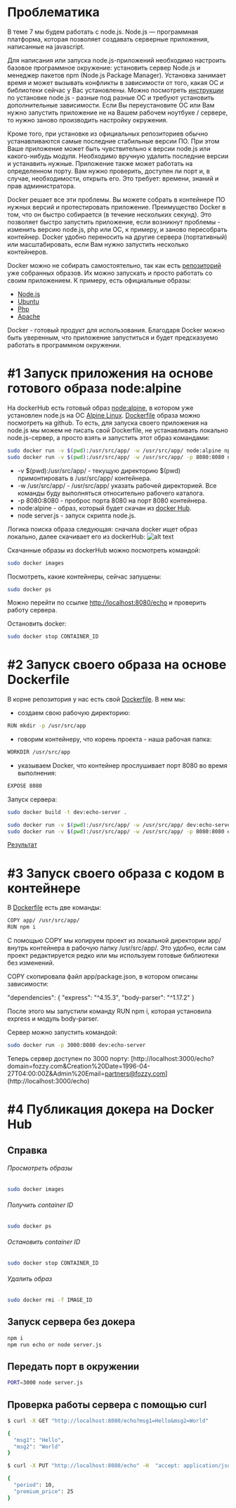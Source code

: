 # Проблематика

В теме 7 мы будем работать с node.js. Node.js — программная платформа, которая позволяет создавать серверные приложения, написанные на javascript.

Для написания или запуска node.js-приложений необходимо настроить базовое программное окружение: установить сервер Node.js и менеджер пакетов npm (Node.js Package Manager). Установка занимает время и может вызывать конфликты в зависимости от того, какая ОС и библиотеки сейчас у Вас установлены. Можно посмотреть [инструкции](https://nodejs.org/uk/download/package-manager/) по установке node.js - разные под разные ОС и требуют установить дополнительные зависимости. Если Вы переустановите ОС или Вам нужно запустить приложение не на Вашем рабочем ноутбуке / сервере, то нужно заново производить настройку окружения.

Кроме того, при установке из официальных репозиториев обычно устанавливаются самые последние стабильные версии ПО. При этом Ваше приложение может быть чувствительно к версии node.js или какого-нибудь модуля. Необходимо вручную удалить последние версии и устанавить нужные. Приложение также может работать на определенном порту. Вам нужно проверить, доступен ли порт и, в случае, необходимости, открыть его. Это требует: времени, знаний и прав администратора.

Docker решает все эти проблемы. Вы можете собрать в контейнере ПО нужных версий и протестировать приложение. Преимущество Docker в том, что он быстро собирается (в течение нескольких секунд). Это позволяет быстро запустить приложение, если возникнут проблемы - изменить версию node.js, php или ОС, к примеру, и заново пересобрать контейнер. Docker удобно переносить на другие сервера (портативный) или масштабировать, если Вам нужно запустить несколько контейнеров.

Docker можно не собирать самостоятельно, так как есть [репозиторий](https://hub.docker.com/) уже собранных образов. Их можно запускать и просто работать со своим приложением. К примеру, есть официальные образы:
 - [Node.js](https://hub.docker.com/_/node/)
 - [Ubuntu](https://hub.docker.com/_/ubuntu/)
 - [Php](https://hub.docker.com/_/php/)
 - [Apache](https://hub.docker.com/_/httpd/)

Docker - готовый продукт для использования. Благодаря Docker можно быть уверенным, что приложение запуститься и будет предсказуемо работать в программном окружении.

# #1 Запуск приложения на основе готового образа node:alpine

На dockerHub есть готовый образ [node:alpine](https://hub.docker.com/_/node/), в котором уже установлен node.js на ОС [Alpine Linux](https://ru.wikipedia.org/wiki/Alpine_Linux). [Dockerfile](https://github.com/nodejs/docker-node/blob/f547c4c7281027d5d90f4665815140126e1f70d5/8.2/alpine/Dockerfile) образа можно посмотреть на github. То есть, для запуска своего приложения на node.js мы можем не писать свой Dockerfile, не устанавливать локально node.js-сервер, а просто взять и запустить этот образ командами:

```bash
sudo docker run -v $(pwd):/usr/src/app/ -w /usr/src/app/ node:alpine npm install
sudo docker run -v $(pwd):/usr/src/app/ -w /usr/src/app/ -p 8080:8080 node:alpine node server.js
```
+ -v $(pwd):/usr/src/app/ - текущую директорию $(pwd) примонтировать в /usr/src/app/ контейнера.
+ -w /usr/src/app/ - /usr/src/app/ указать рабочей директорией. Все команды буду выполняться относительно рабочего каталога.
+ -p 8080:8080 - проброс порта 8080 на порт 8080 контейнера.
+ node:alpine - образ, который будет скачан из [docker Hub](https://hub.docker.com/_/node/).
+ node server.js - запуск скрипта node.js.

Логика поиска образа следующая: сначала docker ищет образ локально, далее скачивает его из dockerHub:
![alt text](http://upload.p97test.fozzytest.ru/img/597ebf0ad2850.png)

Скачанные образы из dockerHub можно посмотреть командой:
```bash
sudo docker images
```
Посмотреть, какие контейнеры, сейчас запущены:
```bash
sudo docker ps
```

Можно перейти по ссылке [http://localhost:8080/echo](http://localhost:8080/echo?Anastasia=hello&Andrei=hello&Sergei=hello) и проверить работу сервера.

Остановить docker:
```bash
sudo docker stop CONTAINER_ID
```
# #2 Запуск своего образа на основе Dockerfile

В корне репозитория у нас есть свой [Dockerfile](https://github.com/lyubovmaslyannikova/nodejs/blob/master/Dockerfile).
В нем мы:

+ создаем свою рабочую директорию:

```bash
RUN mkdir -p /usr/src/app
```

+ говорим контейнеру, что корень проекта - наша рабочая папка:

```bash
WORKDIR /usr/src/app
```

+ указываем Docker, что контейнер прослушивает порт 8080 во время выполнения:

```bash
EXPOSE 8080
```
Запуск сервера:

```bash
sudo docker build -t dev:echo-server .

sudo docker run -v $(pwd):/usr/src/app/ -w /usr/src/app/ dev:echo-server npm install
sudo docker run -v $(pwd):/usr/src/app/ -w /usr/src/app/ -p 8080:8080 dev:echo-server npm run echo
```

[Результат](http://localhost:8080/echo?%27%27=%D0%9E%D0%BD%20%D1%81%D0%BA%D0%B0%D0%B7%D0%B0%D0%BB:%20%C2%AB%D0%9F%D0%BE%D0%B5%D1%85%D0%B0%D0%BB%D0%B8!&%27%27=%D0%9E%D0%BD%20%D0%B2%D0%B7%D0%BC%D0%B0%D1%85%D0%BD%D1%83%D0%BB%20%D1%80%D1%83%D0%BA%D0%BE%D0%B9.&%27%27=%D0%A1%D0%BB%D0%BE%D0%B2%D0%BD%D0%BE%20%D0%B2%D0%B4%D0%BE%D0%BB%D1%8C%20%D0%BF%D0%BE%20%D0%9F%D0%B8%D1%82%D0%B5%D1%80%D1%81%D0%BA%D0%BE%D0%B9,%20%D0%9F%D0%B8%D1%82%D0%B5%D1%80%D1%81%D0%BA%D0%BE%D0%B9,&%27%27=%D0%9F%D1%80%D0%BE%D0%BD%D1%91%D1%81%D1%81%D1%8F%20%D0%BD%D0%B0%D0%B4%20%D0%97%D0%B5%D0%BC%D0%BB%D1%91%D0%B9%E2%80%A6)

# #3 Запуск своего образа с кодом в контейнере

В [Dockerfile](https://github.com/lyubovmaslyannikova/nodejs/blob/master/Dockerfile) есть две команды:

```bash
COPY app/ /usr/src/app/
RUN npm i
```

С помощью COPY мы копируем проект из локальной директории app/ внутрь контейнера в рабочую папку /usr/src/app/. Это удобно, если сам проект редактируется редко или мы используем готовые библиотеки без изменений.

COPY скопировала файл app/package.json, в котором описаны зависимости:

  "dependencies": {
    "express": "^4.15.3",
    "body-parser": "^1.17.2"
  }

После этого мы запустили команду RUN npm i, которая установила express и модуль body-parser.

Сервер можно запустить командой:
```bash
sudo docker run -p 3000:8080 dev:echo-server
```
Теперь сервер доступен по 3000 порту:
[http://localhost:3000/echo?domain=fozzy.com&Creation%20Date=1996-04-27T04:00:00Z&Admin%20Email=partners@fozzy.com] (http://localhost:3000/echo)

# #4 Публикация докера на Docker Hub



## Справка
###### Просмотреть образы
```bash
sudo docker images
```

###### Получить container ID
```bash
sudo docker ps
```

###### Остановить container ID
```bash
sudo docker stop CONTAINER_ID
```

###### Удалить образ
```bash
sudo docker rmi -f IMAGE_ID
```

## Запуск сервера без докера
```bash
npm i
npm run echo or node server.js
```

## Передать порт в окружении
```bash
PORT=3000 node server.js
```

## Проверка работы сервера с помощью curl

```bash
$ curl -X GET "http://localhost:8080/echo?msg1=Hello&msg2=World"

{
  "msg1": "Hello",
  "msg2": "World"
}

$ curl -X PUT "http://localhost:8080/echo" -H  "accept: application/json" -H  "content-type: application/json" -d "{  \"period\": 10,  \"premium_price\": 25}"

{
  "period": 10,
  "premium_price": 25
}

```
